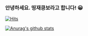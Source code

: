### 안녕하세요. 띵재킁보라고 합니다! 😀

[![Hits](https://hits.seeyoufarm.com/api/count/incr/badge.svg?url=https%3A%2F%2Fgithub.com%2FKIMSIYOUNG)](https://hits.seeyoufarm.com) 

[![Anurag's github stats](https://github-readme-stats.vercel.app/api?username=KIMSIYOUNG&show_icons=true&theme=dracula)](https://github.com/anuraghazra/github-readme-stats)
